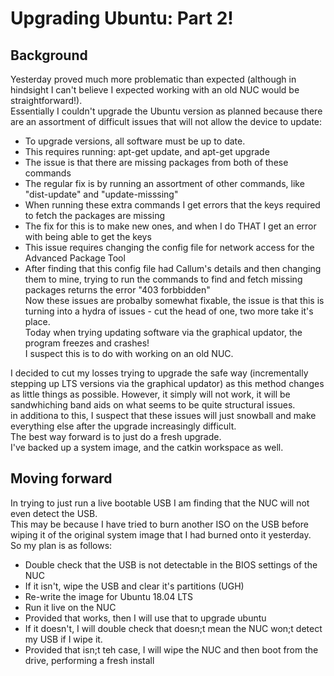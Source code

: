 # Upgrading Ubuntu: Part 2!
## Background
Yesterday proved much more problematic than expected (although in hindsight I can't believe I expected working with an old NUC would be straightforward!).  
Essentially I couldn't upgrade the Ubuntu version as planned because there are an assortment of difficult issues that will not allow the device to update:  
- To upgrade versions, all software must be up to date. 
- This requires running: apt-get update, and apt-get upgrade
- The issue is that there are missing packages from both of these commands
- The regular fix is by running an assortment of other commands, like "dist-update" and "update-misssing"
- When running these extra commands I get errors that the keys required to fetch the packages are missing
- The fix for this is to make new ones, and when I do THAT I get an error with being able to get the keys 
- This issue requires changing the config file for network access for the Advanced Package Tool  
- After finding that this config file had Callum's details and then changing them to mine, trying to run the commands to find and fetch missing packages returns the error "403 forbbidden"  
Now these issues are probalby somewhat fixable, the issue is that this is turning into a hydra of issues - cut the head of one, two more take it's place.  
Today when trying updating software via the graphical updator, the program freezes and crashes!    
I suspect this is to do with working on an old NUC.   
  
I decided to cut my losses trying to upgrade the safe way (incrementally stepping up LTS versions via the graphical updator) as this method changes as little things as possible. However, it simply will not work, it will be sandwhiching band aids on what seems to be quite structural issues.  
in additiona to this, I suspect that these issues will just snowball and make everything else after the upgrade increasingly difficult.  
The best way forward is to just do a fresh upgrade.  
I've backed up a system image, and the catkin workspace as well. 

## Moving forward
In trying to just run a live bootable USB I am finding that the NUC will not even detect the USB.  
This may be because I have tried to burn another ISO on the USB before wiping it of the original system image that I had burned onto it yesterday.  
So my plan is as follows:  
- Double check that the USB is not detectable in the BIOS settings of the NUC  
- If it isn't, wipe the USB and clear it's partitions (UGH)  
- Re-write the image for Ubuntu 18.04 LTS  
- Run it live on the NUC  
- Provided that works, then I will use that to upgrade ubuntu  
- If it doesn't, I will double check that doesn;t mean the NUC won;t detect my USB if I wipe it.  
- Provided that isn;t teh case, I will wipe the NUC and then boot from the drive, performing a fresh install
